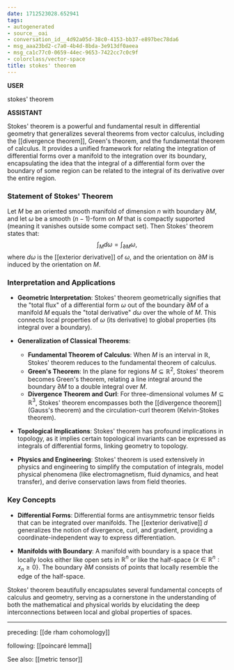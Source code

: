 ```yaml
---
date: 1712523028.652941
tags:
- autogenerated
- source__oai
- conversation_id__4d92a05d-38c0-4153-bb37-e897bec78da6
- msg_aaa23bd2-c7a0-4b4d-8bda-3e913df0aeea
- msg_ca1c77c0-0659-44ec-9653-7422cc7c0c9f
- colorclass/vector-space
title: stokes' theorem
---
```


**USER**

stokes' theorem


**ASSISTANT**

Stokes' theorem is a powerful and fundamental result in differential geometry that generalizes several theorems from vector calculus, including the [[divergence theorem]], Green's theorem, and the fundamental theorem of calculus. It provides a unified framework for relating the integration of differential forms over a manifold to the integration over its boundary, encapsulating the idea that the integral of a differential form over the boundary of some region can be related to the integral of its derivative over the entire region.

### Statement of Stokes' Theorem

Let $M$ be an oriented smooth manifold of dimension $n$ with boundary $\partial M$, and let $\omega$ be a smooth $(n-1)$-form on $M$ that is compactly supported (meaning it vanishes outside some compact set). Then Stokes' theorem states that:
$$
\int_{M} d\omega = \int_{\partial M} \omega,
$$
where $d\omega$ is the [[exterior derivative]] of $\omega$, and the orientation on $\partial M$ is induced by the orientation on $M$.

### Interpretation and Applications

- **Geometric Interpretation**: Stokes' theorem geometrically signifies that the "total flux" of a differential form $\omega$ out of the boundary $\partial M$ of a manifold $M$ equals the "total derivative" $d\omega$ over the whole of $M$. This connects local properties of $\omega$ (its derivative) to global properties (its integral over a boundary).

- **Generalization of Classical Theorems**: 
  - **Fundamental Theorem of Calculus**: When $M$ is an interval in $\mathbb{R}$, Stokes' theorem reduces to the fundamental theorem of calculus.
  - **Green's Theorem**: In the plane for regions $M \subseteq \mathbb{R}^2$, Stokes' theorem becomes Green's theorem, relating a line integral around the boundary $\partial M$ to a double integral over $M$.
  - **Divergence Theorem and Curl**: For three-dimensional volumes $M \subseteq \mathbb{R}^3$, Stokes' theorem encompasses both the [[divergence theorem]] (Gauss's theorem) and the circulation-curl theorem (Kelvin-Stokes theorem).

- **Topological Implications**: Stokes' theorem has profound implications in topology, as it implies certain topological invariants can be expressed as integrals of differential forms, linking geometry to topology.

- **Physics and Engineering**: Stokes' theorem is used extensively in physics and engineering to simplify the computation of integrals, model physical phenomena (like electromagnetism, fluid dynamics, and heat transfer), and derive conservation laws from field theories.

### Key Concepts

- **Differential Forms**: Differential forms are antisymmetric tensor fields that can be integrated over manifolds. The [[exterior derivative]] $d$ generalizes the notion of divergence, curl, and gradient, providing a coordinate-independent way to express differentiation.

- **Manifolds with Boundary**: A manifold with boundary is a space that locally looks either like open sets in $\mathbb{R}^n$ or like the half-space $\{x \in \mathbb{R}^n : x_n \geq 0\}$. The boundary $\partial M$ consists of points that locally resemble the edge of the half-space.

Stokes' theorem beautifully encapsulates several fundamental concepts of calculus and geometry, serving as a cornerstone in the understanding of both the mathematical and physical worlds by elucidating the deep interconnections between local and global properties of spaces.


---

preceding: [[de rham cohomology]]  


following: [[poincaré lemma]]

See also: [[metric tensor]]
